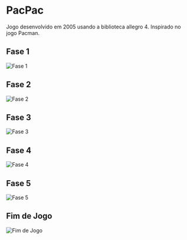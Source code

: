 # PacPac

Jogo desenvolvido em 2005 usando a biblioteca allegro 4. 
Inspirado no jogo Pacman.

## Fase 1

![Fase 1](https://github.com/user-attachments/assets/149cf6d1-6777-4497-921d-36e9c08e8184)

## Fase 2

![Fase 2](https://github.com/user-attachments/assets/59911de1-a648-473b-99be-a5a29167d1cc)

## Fase 3

![Fase 3](https://github.com/user-attachments/assets/647b1190-605b-4d3f-8fcb-66b111fda3fb)

## Fase 4

![Fase 4](https://github.com/user-attachments/assets/546e7762-0652-417d-9c76-3e93bbd44ea1)

## Fase 5

![Fase 5](https://github.com/user-attachments/assets/6562fa92-fd20-41b9-8630-7c1c220846d4)

## Fim de Jogo

![Fim de Jogo](https://github.com/user-attachments/assets/56ac1975-7433-4fc2-b7ed-d66e763d0d8d)
